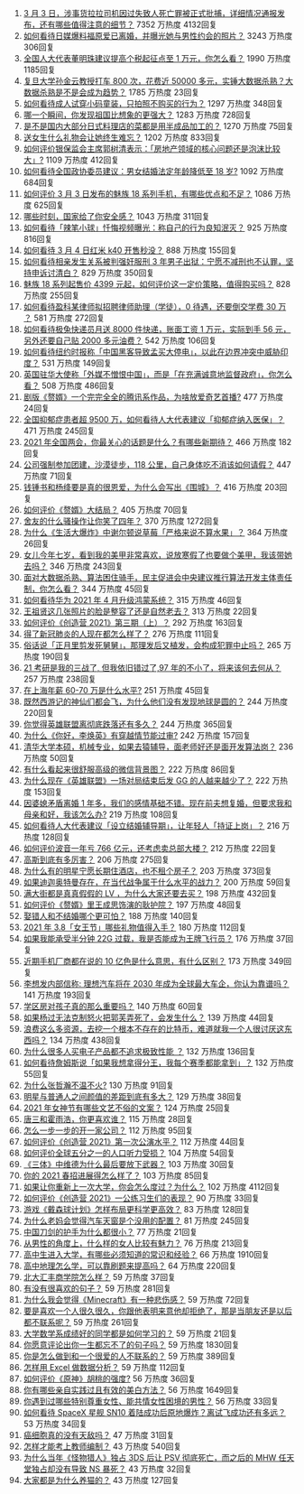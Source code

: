 1. [3 月 3 日，涉事货拉拉司机因过失致人死亡罪被正式批捕，详细情况通报发布，还有哪些值得注意的细节？](https://www.zhihu.com/question/447340905) 7352 万热度 4132回复
1. [如何看待日媒爆料福原爱已离婚，并曝光她与男性约会的照片？](https://www.zhihu.com/question/447390190) 3243 万热度 306回复
1. [全国人大代表董明珠建议提高个税起征点至 1 万元，你怎么看？](https://www.zhihu.com/question/447327072) 1990 万热度 1185回复
1. [复旦大学孙金云教授打车 800 次，花费近 50000 多元，实锤大数据杀熟？大数据杀熟是不是会成为趋势？](https://www.zhihu.com/question/447061249) 1785 万热度 23回复
1. [如何看待成人试穿小码童装，只拍照不购买的行为？](https://www.zhihu.com/question/447335739) 1297 万热度 348回复
1. [哪一个瞬间，你发现祖国比想象的更强大？](https://www.zhihu.com/question/446190780) 1283 万热度 728回复
1. [是不是国内大部分日式料理店的菜都是用半成品加工的？](https://www.zhihu.com/question/25686948) 1270 万热度 75回复
1. [送女生什么礼物会让她终生难忘？](https://www.zhihu.com/question/22544804) 1202 万热度 833回复
1. [如何评价银保监会主席郭树清表示：「房地产领域的核心问题还是泡沫比较大」?](https://www.zhihu.com/question/447159850) 1109 万热度 412回复
1. [如何看待全国政协委员建议：男女结婚法定年龄降低至 18 岁?](https://www.zhihu.com/question/447328679) 1092 万热度 684回复
1. [如何评价 3 月 3 日发布的魅族 18 系列手机，有哪些优点和不足？](https://www.zhihu.com/question/446900324) 1086 万热度 625回复
1. [哪些时刻，国家给了你安全感？](https://www.zhihu.com/question/446990478) 1043 万热度 311回复
1. [如何看待「辣笔小球」忏悔视频曝光：称自己的行为良知泯灭？](https://www.zhihu.com/question/447109721) 925 万热度 816回复
1. [如何看待 3 月 4 日红米 k40 开售秒没？](https://www.zhihu.com/question/447473364) 888 万热度 155回复
1. [如何看待相亲发生关系被判强奸服刑 3 年男子出狱：宁愿不减刑也不认罪，坚持申诉讨清白？](https://www.zhihu.com/question/447171735) 829 万热度 350回复
1. [魅族 18 系列起售价 4399 元起，如何评价这一定价策略，值得购买吗？](https://www.zhihu.com/question/447392215) 828 万热度 255回复
1. [如何看待盈科某律师拟招聘律师助理（学徒），0 待遇，还要倒交学费 30 万 ？](https://www.zhihu.com/question/447339532) 581 万热度 272回复
1. [如何看待极兔快递员月送 8000 件快递，账面工资 1 万元，实际到手 56 元，另外还要自己贴 2000 多元油费？](https://www.zhihu.com/question/446532924) 542 万热度 106回复
1. [如何看待纽约时报称「中国黑客导致孟买大停电」，以此在边界冲突中威胁印度？](https://www.zhihu.com/question/447177977) 531 万热度 149回复
1. [英国驻华大使称「外媒不憎恨中国」，而是「在充满诚意地监督政府」，你怎么看？](https://www.zhihu.com/question/447324266) 508 万热度 486回复
1. [剧版《赘婿》一个完完全全的腾讯系作品，为啥放爱奇艺首播?](https://www.zhihu.com/question/445133297) 477 万热度 24回复
1. [全国抑郁症患者超 9500 万，如何看待人大代表建议「抑郁症纳入医保」？](https://www.zhihu.com/question/447323933) 471 万热度 245回复
1. [2021 年全国两会，你最关心的话题是什么？有哪些新期待？](https://www.zhihu.com/question/447176215) 466 万热度 182回复
1. [公司强制参加团建，沙漠徒步，118 公里，自己身体吃不消该如何请假？](https://www.zhihu.com/question/446506135) 447 万热度 71回复
1. [钱锺书和杨绛要是真的很恩爱，为什么会写出《围城》？](https://www.zhihu.com/question/66753133) 416 万热度 203回复
1. [如何评价《赘婿》大结局？](https://www.zhihu.com/question/447439317) 405 万热度 70回复
1. [舍友的什么骚操作让你笑了四年？](https://www.zhihu.com/question/435608547) 370 万热度 1272回复
1. [为什么《生活大爆炸》中谢尔顿说草莓「严格来说不算水果」？](https://www.zhihu.com/question/373527668) 364 万热度 26回复
1. [女儿今年七岁，看到我的美甲非常喜欢，说放寒假了也要做个美甲，我该带她去吗？](https://www.zhihu.com/question/365264970) 346 万热度 243回复
1. [面对大数据杀熟、算法困住骑手，民主促进会中央建议推行算法开发主体责任制，你怎么看？](https://www.zhihu.com/question/447171614) 344 万热度 45回复
1. [如何看待华为 2021 年 4 月升级鸿蒙系统？](https://www.zhihu.com/question/445803392) 315 万热度 46回复
1. [王祖贤这几张照片的脸是整容了还是自然老去？](https://www.zhihu.com/question/49123765) 313 万热度 22回复
1. [如何评价《创造营 2021》第三期（上）？](https://www.zhihu.com/question/447390738) 292 万热度 163回复
1. [得了新冠肺炎的人现在都怎么样了？](https://www.zhihu.com/question/395696795) 276 万热度 111回复
1. [俗话说「正月里剪发死舅舅」，那理发后又植发，会构成犯罪中止吗？](https://www.zhihu.com/question/446794004) 265 万热度 190回复
1. [21 考研是我的三战了, 但我依旧错过了,97 年的不小了，将来该何去何从？](https://www.zhihu.com/question/436934660) 257 万热度 238回复
1. [在上海年薪 60-70 万是什么水平?](https://www.zhihu.com/question/362585897) 251 万热度 45回复
1. [既然西游记的神仙们都会飞，为什么他们没有发现地球是圆的？](https://www.zhihu.com/question/443331582) 244 万热度 220回复
1. [你觉得英雄联盟离彻底跌落还有多久？](https://www.zhihu.com/question/425743432) 244 万热度 365回复
1. [为什么《你好，李焕英》有穿越情节能过审?](https://www.zhihu.com/question/443562316) 242 万热度 157回复
1. [清华大学本硕，机械专业，如果去猿辅导，面老师好还是面开发算法岗？](https://www.zhihu.com/question/445326907) 236 万热度 50回复
1. [有什么看起来很舒服高级的微信背景图？](https://www.zhihu.com/question/414863360) 222 万热度 86回复
1. [为什么现在《英雄联盟》一场对局结束后发 GG 的人越来越少了？](https://www.zhihu.com/question/437215557) 222 万热度 153回复
1. [因婆媳矛盾离婚 1 年多，我们的感情基础不错。现在前夫想复婚，但要求我和母亲和好，我该怎么办?](https://www.zhihu.com/question/447212121) 219 万热度 108回复
1. [如何看待人大代表建议「设立结婚辅导期」，让年轻人「持证上岗」？](https://www.zhihu.com/question/447325792) 216 万热度 128回复
1. [如何评价波音一年亏 766 亿元，还考虑卖总部大楼？](https://www.zhihu.com/question/445967211) 212 万热度 22回复
1. [高斯到底有多厉害？](https://www.zhihu.com/question/35107219) 206 万热度 275回复
1. [为什么有的明星宁愿长期住酒店，也不租个房子？](https://www.zhihu.com/question/442085261) 203 万热度 373回复
1. [如果迪迦奥特曼存在，在当代战争属于什么水平的战力？](https://www.zhihu.com/question/435360716) 200 万热度 59回复
1. [满大街都是真真假假的 LV ，为什么大家还要去买？](https://www.zhihu.com/question/20047044) 198 万热度 432回复
1. [如何评价《赘婿》里王成思饰演的耿护院？](https://www.zhihu.com/question/445024687) 197 万热度 48回复
1. [娶错人和不结婚哪个更可怕？](https://www.zhihu.com/question/406565047) 188 万热度 140回复
1. [2021 年 3.8「女王节」哪些礼物值得入手？](https://www.zhihu.com/question/446638868) 180 万热度 112回复
1. [如果我能承受半分钟 22G 过载，我是否能成为王牌飞行员？](https://www.zhihu.com/question/446808395) 176 万热度 37回复
1. [近期手机厂商都在说的 10 亿色是什么意思，有什么区别？](https://www.zhihu.com/question/447015820) 173 万热度 349回复
1. [李想发内部信称: 理想汽车将在 2030 年成为全球最大车企，你认为靠谱吗？](https://www.zhihu.com/question/446247892) 141 万热度 193回复
1. [学区房对孩子真的那么重要吗？](https://www.zhihu.com/question/446434828) 140 万热度 60回复
1. [如果杨过无法克制怒火把郭芙弄死了，会发生什么？](https://www.zhihu.com/question/364533089) 139 万热度 44回复
1. [浪费这么多资源，去挖一个根本不存在的比特币，难道就我一个人很讨厌这东西吗？](https://www.zhihu.com/question/445164512) 134 万热度 438回复
1. [为什么很多人买电子产品都不追求极致性能 ？](https://www.zhihu.com/question/445874215) 132 万热度 136回复
1. [如何看待詹姆斯说「如果我想拿得分王，我每个赛季都能拿到」？](https://www.zhihu.com/question/445997850) 132 万热度 55回复
1. [为什么张哲瀚不温不火?](https://www.zhihu.com/question/283903462) 130 万热度 91回复
1. [明星与普通人之间颜值的差距到底有多大？](https://www.zhihu.com/question/63311419) 129 万热度 38回复
1. [2021 年女神节有哪些文艺不俗的文案？](https://www.zhihu.com/question/447054974) 124 万热度 25回复
1. [唐三和霍雨浩，你更喜欢谁？](https://www.zhihu.com/question/444690966) 115 万热度 28回复
1. [怎么一步一步的开一家公司？](https://www.zhihu.com/question/36318224) 112 万热度 95回复
1. [如何评价《创造营 2021》第一次公演水平？](https://www.zhihu.com/question/447353777) 112 万热度 44回复
1. [如何评价全球五分之一的人口听力受损？](https://www.zhihu.com/question/447337640) 104 万热度 54回复
1. [《三体》中维德为什么最后要放下武器？](https://www.zhihu.com/question/446230671) 103 万热度 30回复
1. [你的 2021 春招进展得怎么样了？](https://www.zhihu.com/question/441859756) 103 万热度 85回复
1. [如果让你重新上一次大学，你会怎么度过？为什么？](https://www.zhihu.com/question/304844787) 102 万热度 4112回复
1. [如何评价《创造营 2021》一公练习生们的表现？](https://www.zhihu.com/question/445859873) 90 万热度 33回复
1. [游戏《戴森球计划》怎样布局更科学更高效？](https://www.zhihu.com/question/441812014) 83 万热度 128回复
1. [为什么老妈会觉得汽车天窗是个没用的配置？](https://www.zhihu.com/question/442784206) 81 万热度 245回复
1. [中国刀剑的护手为什么都很小？](https://www.zhihu.com/question/379873194) 77 万热度 21回复
1. [从男性的角度上，什么样的女人比较有魅力？](https://www.zhihu.com/question/26121881) 76 万热度 213回复
1. [高中生进入大学，有哪些必须知道的常识和经验？](https://www.zhihu.com/question/333443411) 66 万热度 1910回复
1. [高中地理怎么学，可以靠刷题来提高吗？](https://www.zhihu.com/question/63241646) 64 万热度 220回复
1. [北大汇丰商学院怎么样？](https://www.zhihu.com/question/320525298) 59 万热度 37回复
1. [有没有很喜欢的句子？](https://www.zhihu.com/question/446289544) 59 万热度 281回复
1. [为什么我会觉得《Minecraft》有一种悲伤感？](https://www.zhihu.com/question/435941371) 59 万热度 72回复
1. [要是喜欢一个人很久很久，你跟他表明来意他却拒绝了，那是当朋友还是以后都不联系呢？](https://www.zhihu.com/question/446094580) 59 万热度 261回复
1. [大学数学系成绩好的同学都是如何学习的？](https://www.zhihu.com/question/446275845) 59 万热度 21回复
1. [你愿意评论出你一生都忘不了的句子吗？](https://www.zhihu.com/question/435292142) 59 万热度 1830回复
1. [你是怎么做到和一个很爱的人不联系的？](https://www.zhihu.com/question/445463359) 59 万热度 389回复
1. [怎样用 Excel 做数据分析？](https://www.zhihu.com/question/19754722) 59 万热度 112回复
1. [如何评价《原神》胡桃的强度?](https://www.zhihu.com/question/447246320) 56 万热度 36回复
1. [你有哪些亲自实践过且有效的美白方法？](https://www.zhihu.com/question/19638296) 56 万热度 1649回复
1. [你遇到过哪些特别尊重女性、能共情女性困境的男性？](https://www.zhihu.com/question/446116645) 56 万热度 33回复
1. [如何看待 SpaceX 星舰 SN10 着陆成功后原地爆炸？离试飞成功还有多远？](https://www.zhihu.com/question/447490945) 53 万热度 34回复
1. [癌细胞真的没有天敌吗？](https://www.zhihu.com/question/443608344) 47 万热度 31回复
1. [怎样才能考上教师编制？](https://www.zhihu.com/question/23612599) 43 万热度 540回复
1. [为什么当年《怪物猎人》独占 3DS 后让 PSV 彻底死亡，而之后的 MHW 任天堂独占却没有导致 NS 暴死？](https://www.zhihu.com/question/394185606) 43 万热度 32回复
1. [大家都是为什么养猫的？](https://www.zhihu.com/question/446374534) 43 万热度 127回复